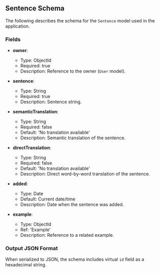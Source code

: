 ## Sentence Schema

The following describes the schema for the `Sentence` model used in the application.

### Fields

- **owner**:
  - Type: ObjectId
  - Required: true
  - Description: Reference to the owner (`User` model).

- **sentence**:
  - Type: String
  - Required: true
  - Description: Sentence string.

- **semanticTranslation**:
  - Type: String
  - Required: false
  - Default: 'No translation available'
  - Description: Semantic translation of the sentence.

- **directTranslation**:
  - Type: String
  - Required: false
  - Default: 'No translation available'
  - Description: Direct word-by-word translation of the sentence.

- **added**:
  - Type: Date
  - Default: Current date/time
  - Description: Date when the sentence was added.

- **example**:
  - Type: ObjectId
  - Ref: 'Example'
  - Description: Reference to a related example.

### Output JSON Format

When serialized to JSON, the schema includes virtual `id` field as a hexadecimal string.
